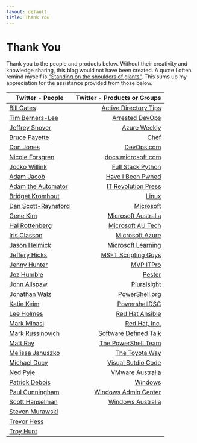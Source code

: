 ```yaml
---
layout: default
title: Thank You
---
```

# Thank You

Thank you to the people and products below. Without their creativity and knowledge sharing, this blog would not have been created. A quote I often remind myself is ["Standing on the shoulders of giants"](https://en.wikipedia.org/wiki/Standing_on_the_shoulders_of_giants). This sums up my appreciation for the assistance provided from those below.


|Twitter - People|Twitter - Products or Groups|
| --- | ---: |
|[Bill Gates](https://twitter.com/BillGates)|[Active Directory Tips](https://twitter.com/ADTipsTricks)|
|[Tim Berners-Lee](https://twitter.com/timberners_lee)|[Arrested DevOps](https://twitter.com/ArrestedDevOps)|
|[Jeffrey Snover](https://twitter.com/jsnover)|[Azure Weekly](https://twitter.com/AzureWeekly)|
|[Bruce Payette](https://twitter.com/BrucePayette)|[Chef](https://twitter.com/chef)|
|[Don Jones](https://twitter.com/concentrateddon)|[DevOps.com](https://twitter.com/devopsdotcom)|
|[Nicole Forsgren](https://twitter.com/nicolefv)|[docs.microsoft.com](https://twitter.com/docsmsft)|
|[Jocko Willink](https://twitter.com/jockowillink)|[Full Stack Python](https://twitter.com/fullstackpython)|
|[Adam Jacob](https://twitter.com/adamhjk)|[Have I Been Pwned](https://twitter.com/haveibeenpwned)|
|[Adam the Automator](https://twitter.com/adbertram)|[IT Revolution Press](https://twitter.com/ITRevBooks)|
|[Bridget Kromhout](https://twitter.com/bridgetkromhout)|[Linux](https://twitter.com/Linux)|
|[Dan Scott-Raynsford](https://twitter.com/dscottraynsford)|[Microsoft](https://twitter.com/Microsoft)|
|[Gene Kim](https://twitter.com/RealGeneKim)|[Microsoft Australia](https://twitter.com/MicrosoftAU)|
|[Hal Rottenberg](https://twitter.com/halr9000)|[Microsoft AU Tech](https://twitter.com/MicrosoftAUTech)|
|[Iris Classon](https://twitter.com/IrisClasson)|[Microsoft Azure](https://twitter.com/Azure)|
|[Jason Helmick](https://twitter.com/theJasonHelmick)|[Microsoft Learning](https://twitter.com/MSLearning)|
|[Jeffery Hicks](https://twitter.com/JeffHicks)|[MSFT Scripting Guys](https://twitter.com/ScriptingGuys)|
|[Jenny Hunter](https://twitter.com/MsftJenny)|[MVP ITPro](https://twitter.com/mvpitpro)|
|[Jez Humble](https://twitter.com/jezhumble)|[Pester](https://twitter.com/PSPester)|
|[John Allspaw](https://twitter.com/allspaw)|[Pluralsight](https://twitter.com/pluralsight)|
|[Jonathan Walz](https://twitter.com/jonwalz)|[PowerShell.org](https://twitter.com/PSHOrg)|
|[Katie Keim](https://twitter.com/katiedsc)|[PowershellDSC](https://twitter.com/PowershellDSC_)|
|[Lee Holmes](https://twitter.com/Lee_Holmes)|[Red Hat Ansible](https://twitter.com/ansible)|
|[Mark Minasi](https://twitter.com/mminasi)|[Red Hat, Inc.](https://twitter.com/RedHat)|
|[Mark Russinovich](https://twitter.com/markrussinovich)|[Software Defined Talk](https://twitter.com/SoftwareDefTalk)|
|[Matt Ray](https://twitter.com/mattray)|[The PowerShell Team](https://twitter.com/PowerShell_Team)|
|[Melissa Januszko](https://twitter.com/thedevopsdiva)|[The Toyota Way](https://twitter.com/The_Toyota_Way)|
|[Michael Ducy](https://twitter.com/mfdii)|[Visual Sutdio Code](https://twitter.com/code)|
|[Ned Pyle](https://twitter.com/NerdPyle)|[VMware Australia](https://twitter.com/VMwareAU)|
|[Patrick Debois](https://twitter.com/patrickdebois)|[Windows](https://twitter.com/Windows)|
|[Paul Cunningham](https://twitter.com/PaulCunningham)|[Windows Admin Center](https://twitter.com/servermgmt)|
|[Scott Hanselman](https://twitter.com/shanselman)|[Windows Australia](https://twitter.com/WindowsAU)|
|[Steven Murawski](https://twitter.com/StevenMurawski)|
|[Trevor Hess](https://twitter.com/trevorghess)|
|[Troy Hunt](https://twitter.com/troyhunt)|
